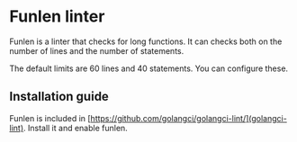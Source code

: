 # Funlen linter

Funlen is a linter that checks for long functions. It can checks both on the number of lines and the number of statements.

The default limits are 60 lines and 40 statements. You can configure these.

## Installation guide

Funlen is included in [https://github.com/golangci/golangci-lint/](golangci-lint). Install it and enable funlen.
